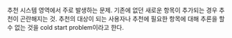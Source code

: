 추천 시스템 영역에서 주로 발생하는 문제. 기존에 없던 새로운 항목이 추가되는 경우 추천이 곤란해지는 것. 추천의 대상이 되는 사용자나 추천에 필요한 항목에 대해 추론을 할 수 없는 것을 cold start problem이라고 한다.
